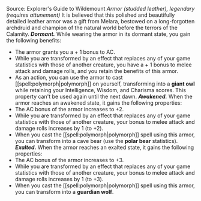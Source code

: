 Source: Explorer's Guide to Wildemount
*Armor (studded leather), legendary (requires attunement)*
It is believed that this polished and beautifully detailed leather armor was a gift from Melara, bestowed on a long-forgotten archdruid and champion of the natural world before the terrors of the Calamity.
***Dormant.*** While wearing the armor in its dormant state, you gain the following benefits:
* The armor grants you a + 1 bonus to AC.
* While you are transformed by an effect that replaces any of your game statistics with those of another creature, you have a + 1 bonus to melee attack and damage rolls, and you retain the benefits of this armor.
* As an action, you can use the armor to cast [[spell:polymorph|polymorph]] on yourself, transforming into a **giant owl** while retaining your Intelligence, Wisdom, and Charisma scores. This property can't be used again until the next dawn.
***Awakened.*** When the armor reaches an awakened state, it gains the following properties:
* The AC bonus of the armor increases to +2.
* While you are transformed by an effect that replaces any of your game statistics with those of another creature, your bonus to melee attack and damage rolls increases by 1 (to +2).
* When you cast the [[spell:polymorph|polymorph]] spell using this armor, you can transform into a cave bear (use the **polar bear** statistics).
***Exalted.*** When the armor reaches an exalted state, it gains the following properties:
* The AC bonus of the armor increases to +3.
* While you are transformed by an effect that replaces any of your game statistics with those of another creature, your bonus to melee attack and damage rolls increases by 1 (to +3).
* When you cast the [[spell:polymorph|polymorph]] spell using this armor, you can transform into a **guardian wolf**.